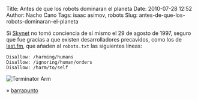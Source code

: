 Title: Antes de que los robots dominaran el planeta
Date: 2010-07-28 12:52
Author: Nacho Cano
Tags: isaac asimov, robots
Slug: antes-de-que-los-robots-dominaran-el-planeta

Si [Skynet][] no tomó conciencia de sí mismo el 29 de agosto de 1997,
seguro que fue gracias a que existen desarrolladores precavidos, como
los de [last.fm][], que añaden al `robots.txt` las siguientes líneas:

    Disallow: /harming/humans
    Disallow: /ignoring/human/orders
    Disallow: /harm/to/self

![Terminator Arm]({static}/images/terminator_sideshow_endo_arm-208x300.jpg)

» [barrapunto][]

  [Skynet]: http://es.wikipedia.org/wiki/Skynet_(Terminator)
    "Skynet"
  [last.fm]: http://www.last.fm/robots.txt
    "last.fm"
  [barrapunto]: http://barrapunto.com/article.pl?sid=10/07/28/0910235
    "barrapunto"
